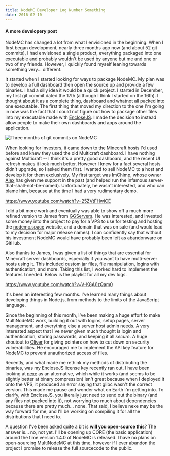 ```yaml
---
title: NodeMC Developer Log Number Something
date: 2016-02-10
---
```


#### A more developery post

NodeMC has changed a lot from what I envisioned in the
beginning. When I first began development, nearly three months ago now
(and about 52 git commits), I had envisioned a single product,
everything packaged into one executable and probably wouldn't be used by
anyone but me and one or two of my friends. However, I quickly found
myself leaning towards something very... different.

It started when I started looking for ways to package NodeMC. My plan
was to develop a full dashboard then open the source up and provide a
few binaries. I had a silly idea it would be a quick project. I started
in December, my first git commit dated the 17th (although I think I
started on the 16th). I thought about it as a complete thing, dashboard
and whatnot all packed into one executable. The first thing that moved
my direction to the one I'm going in now was the fact that I could not
figure out how to package other files into my executable made with
[EncloseJS](http://enclosejs.com/). I
made the decision to instead allow people to make their own dashboards
and apps around the application.

![Three months of git commits on NodeMC](https://cdn-images-1.medium.com/max/800/1*v3jOiqGff74xqOOa6UQslg.png)

When looking for investors, it came down to the Minecraft hosts I'd used
before and knew they used the old Multicraft dashboard. I have nothing
against Multicraft -- I think it's a pretty good dashboard, and the
recent UI refresh makes it look much better. However I knew for a fact
several hosts didn't upgrade, so I asked them first. I wanted to sell
NodeMC to a host and develop it for them exclusively. My first target
was ImChimp, whose owner [Alex](https://twitter.com/AlexHH25)
has given me support in the past (and helped run the infamous
server-that-shall-not-be-named). Unfortunately, he wasn't interested,
and who can blame him, because at the time I had a very rudimentary
demo.

https://www.youtube.com/watch?v=25ZVtFHwiCE

I did a bit more work and eventually was able to show off a much more
refined version to James from [GGServers](https://ggservers.net).
He was interested, and invested some money into the project to pay for a
VPS to use for testing and hosting the [nodemc.space](https://nodemc.space)
website, and a domain that was on sale (and would lead to my decision
for major release names). I can confidently say that without his
investment NodeMC would have probably been left as abandonware on
GitHub.

Also thanks to James, I was given a list of things that are essential
for Minecraft server dashboards, especially if you want to have
multi-server hosts using it. This included custom jar files, file
manipulation, logins with authentication, and more. Taking this list, I
worked hard to implement the features I needed. Below is the playlist
for all my dev logs.

https://www.youtube.com/watch?v=V-K8A6zQam0

It's been an interesting few months. I've learned many things about
developing things in Node.js, from methods to the limits of the
JavaScript language.

Since the beginning of this month, I've been making a huge effort to
make MultiNodeMC work, building it out with logins, setup pages, server
management, and everything else a server host admin needs. A very
interested aspect that I've never given much thought is login and
authentication, storing passwords, and keeping it all *secure*. A huge
shoutout to [Oliver](https://www.oliverdunk.com/) for giving pointers on how to cut down on security
vulnerabilities. He encouraged me to implement the API key feature for
NodeMC to prevent unauthorized access of files.

Recently, and what made me rethink my methods of distributing the
binaries, was my EncloseJS license key recently ran out. I have been
looking at [nexe](https://github.com/jaredallard/nexe) as an alternative, which while it works (and seems to
be slightly better at binary compression) isn't great because when I
deployed it onto the VPS, it produced an error saying that glibc wasn't
the correct version. This made me pause and wonder what on Earth I'm
getting into. To clarify, with EncloseJS, you literally just need to
send out the binary (and any files not packed into it), not worrying too
much about dependencies because there are pretty much... none. That
said, I believe nexe may be the way forward for me, and I'll be working
on compiling it for all the distributions that I need to.

A question I've been asked quite a bit is **will you open-source this**?
The answer is... no, not yet. I'll be opening up CORE (the basic
application) around the time version 1.4.0 of NodeMC is released. I have
no plans on open-sourcing MultiNodeMC at this time, however if I ever
abandon the project I promise to release the full sourcecode to the
public.
